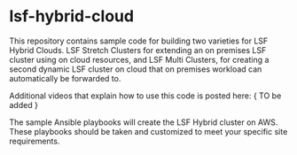 # lsf-hybrid-cloud
This repository contains sample code for building two varieties for LSF Hybrid Clouds.  LSF Stretch Clusters for extending an on premises LSF cluster using on cloud resources, and LSF Multi Clusters, for creating a second dynamic LSF cluster on cloud that on premises workload can automatically be forwarded to.

Additional videos that explain how to use this code is posted here:
    { TO be added }

The sample Ansible playbooks will create the LSF Hybrid cluster on AWS.  These playbooks should be taken and customized to meet your specific site requirements.



